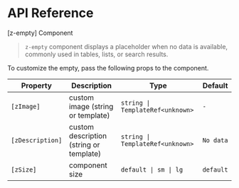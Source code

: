 # API Reference

[z-empty] Component

> `z-empty` component displays a placeholder when no data is available, commonly used in tables, lists, or search results.

To customize the empty, pass the following props to the component.

| Property         | Description                             | Type                             | Default   |
| ---------------- | --------------------------------------- | -------------------------------- | --------- |
| `[zImage]`       | custom image (string or template)       | `string \| TemplateRef<unknown>` | `-`       |
| `[zDescription]` | custom description (string or template) | `string \| TemplateRef<unknown>` | `No data` |
| `[zSize]`        | component size                          | `default \| sm \| lg`            | `default` |
